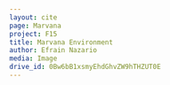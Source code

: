 ```yaml
---
layout: cite
page: Marvana
project: F15
title: Marvana Environment
author: Efrain Nazario
media: Image
drive_id: 0Bw6bB1xsmyEhdGhvZW9hTHZUT0E
---
```

